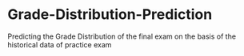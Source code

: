 # Grade-Distribution-Prediction
Predicting the Grade Distribution of the final exam on the basis of the historical data of practice exam
